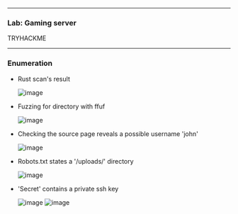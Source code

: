 * * *
  ### Lab: Gaming server
  TRYHACKME
* * *  

### Enumeration

- Rust scan's result

  ![image](https://github.com/SENSEIXENUS2/SENSEIXENUS2.github.io/assets/98669513/26b330d0-1935-4add-bf3b-fd02405e16ff)

- Fuzzing for directory with ffuf

  ![image](https://github.com/SENSEIXENUS2/SENSEIXENUS2.github.io/assets/98669513/dc77577a-9dc4-43d4-b34d-793aa40fdd2e)
  
- Checking the source page reveals a possible username 'john'
  
  ![image](https://github.com/SENSEIXENUS2/SENSEIXENUS2.github.io/assets/98669513/ec60930b-df58-49c9-a0b7-907fa295c7bc)

- Robots.txt states a '/uploads/' directory

  ![image](https://github.com/SENSEIXENUS2/SENSEIXENUS2.github.io/assets/98669513/859cb049-ac9a-41f4-b123-76ae63188b52)

- 'Secret' contains a private ssh key

  

  ![image](https://github.com/SENSEIXENUS2/SENSEIXENUS2.github.io/assets/98669513/5e145fa4-1707-4c1a-8292-160f6645455e)
  ![image](https://github.com/SENSEIXENUS2/SENSEIXENUS2.github.io/assets/98669513/013ef35f-45b7-4035-bd9a-41ad93307181)
